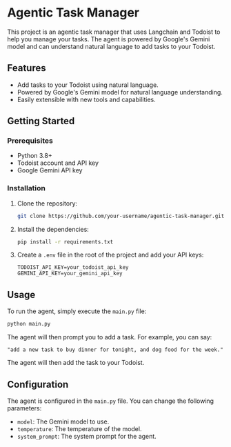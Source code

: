 # Agentic Task Manager

This project is an agentic task manager that uses Langchain and Todoist to help you manage your tasks. The agent is powered by Google's Gemini model and can understand natural language to add tasks to your Todoist.

## Features

*   Add tasks to your Todoist using natural language.
*   Powered by Google's Gemini model for natural language understanding.
*   Easily extensible with new tools and capabilities.

## Getting Started

### Prerequisites

*   Python 3.8+
*   Todoist account and API key
*   Google Gemini API key

### Installation

1.  Clone the repository:
    ```bash
    git clone https://github.com/your-username/agentic-task-manager.git
    ```
2.  Install the dependencies:
    ```bash
    pip install -r requirements.txt
    ```
3.  Create a `.env` file in the root of the project and add your API keys:
    ```
    TODOIST_API_KEY=your_todoist_api_key
    GEMINI_API_KEY=your_gemini_api_key
    ```

## Usage

To run the agent, simply execute the `main.py` file:

```bash
python main.py
```

The agent will then prompt you to add a task. For example, you can say:

```
"add a new task to buy dinner for tonight, and dog food for the week."
```

The agent will then add the task to your Todoist.

## Configuration

The agent is configured in the `main.py` file. You can change the following parameters:

*   `model`: The Gemini model to use.
*   `temperature`: The temperature of the model.
*   `system_prompt`: The system prompt for the agent.
